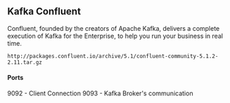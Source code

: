 ## Kafka Confluent
Confluent, founded by the creators of Apache Kafka, delivers a complete execution of Kafka for the Enterprise, to help you run your business in real time.

`http://packages.confluent.io/archive/5.1/confluent-community-5.1.2-2.11.tar.gz`

#### Ports
9092 - Client Connection
9093 - Kafka Broker's communication